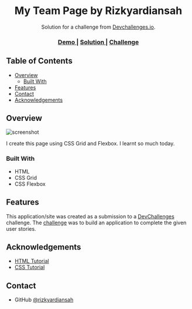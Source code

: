 <!-- Please update value in the {}  -->

<h1 align="center">My Team Page by Rizkyardiansah</h1>

<div align="center">
   Solution for a challenge from  <a href="http://devchallenges.io" target="_blank">Devchallenges.io</a>.
</div>

<div align="center">
  <h3>
    <a href="https://happy-banach-f3af98.netlify.app/">
      Demo
    </a>
    <span> | </span>
    <a href="https://devchallenges.io/solutions/VWDg5J39iIX5pXArRlNZ">
      Solution
    </a>
    <span> | </span>
    <a href="https://devchallenges.io/challenges/hhmesazsqgKXrTkYkt0U">
      Challenge
    </a>
  </h3>
</div>

<!-- TABLE OF CONTENTS -->

## Table of Contents

- [Overview](#overview)
  - [Built With](#built-with)
- [Features](#features)
- [Contact](#contact)
- [Acknowledgements](#acknowledgements)

<!-- OVERVIEW -->

## Overview

![screenshot](https://user-images.githubusercontent.com/16707738/92399059-5716eb00-f132-11ea-8b14-bcacdc8ec97b.png)

I create this page using CSS Grid and Flexbox. I learnt so much today.

### Built With

<!-- This section should list any major frameworks that you built your project using. Here are a few examples.-->

- HTML
- CSS Grid
- CSS Flexbox

## Features

<!-- List the features of your application or follow the template. Don't share the figma file here :) -->

This application/site was created as a submission to a [DevChallenges](https://devchallenges.io/challenges) challenge. The [challenge](https://devchallenges.io/challenges/hhmesazsqgKXrTkYkt0U) was to build an application to complete the given user stories.

## Acknowledgements

<!-- This section should list any articles or add-ons/plugins that helps you to complete the project. This is optional but it will help you in the future. For exmpale -->

- [HTML Tutorial](https://www.w3schools.com/html/)
- [CSS Tutorial](https://www.w3schools.com/css/)

## Contact

- GitHub [@rizkyardiansah](https://github.com/rizkyardiansah/)
